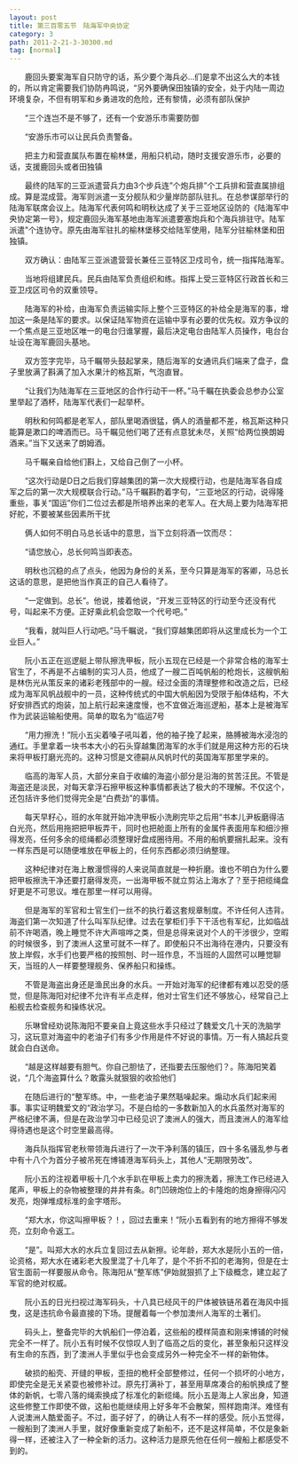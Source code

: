 ```yaml
---
layout: post
title: 第三百零五节　陆海军中央协定
category: 3
path: 2011-2-21-3-30300.md
tag: [normal]
---
```


　　鹿回头要案海军自只防守的话，系少要个海兵必…们是拿不出这么大的本钱的，所以肯定需要我们协防冉鸣说，“另外要确保田独镇的安全，处于内陆一周边环境复杂，不但有明军和乡勇进攻的危险，还有黎情，必须有部队保护

　　“三个连岂不是不够了，还有一个安游乐市需要防御

　　“安游乐市可以让民兵负责警备。

　　把主力和营直属队布置在榆林堡，用船只机动，随时支援安游乐市，必要的话，支援鹿回头或者田独镇

　　最终的陆军的三亚派遣营兵力由3个步兵连”个炮兵排”个工兵排和营直属排组成。算是混成营。海军则派遣一支分舰队和少量岸防部队驻扎。在总参谋部举行的陆海军联席会议上。陆海军代表何鸣和明秋达成了关于三亚地区设防的《陆海军中央协定第一号》，规定鹿回头海军基地由海军派遣要塞炮兵和个海兵排驻守。陆军派遣"个连协守。原先由海军驻扎的榆林堡移交给陆军使用，陆军分驻榆林堡和田独镇。

　　双方确认：由陆军三亚派遣营营长兼任三亚特区卫戍司令，统一指挥陆海军。

　　当地将组建民兵。民兵由陆军负责组织和练。指挥上受三亚特区行政首长和三亚卫戍区司令的双重领导。

　　陆海军的补给，由海军负责运输实际上整个三亚特区的补给全是海军的事，增加这一条是陆军的要求。以保证陆军物资在运输中享有必要的优先权。双方争议的一个焦点是三亚地区唯一的电台归谁掌握，最后决定电台由陆军人员操作，电台台址设在海军鹿回头基地。

　　双方签字完毕，马千瞩带头鼓起掌来，随后海军的女通讯兵们端来了盘子，盘子里放满了斟满了加入水果汁的格瓦斯，气泡直冒。

　　“让我们为陆海军在三亚地区的合作行动干一杯。”马千瞩在执委会总参办公室里举起了酒杯，陆海军代表们一起举杯。

　　明秋和何鸣都是老军人，部队里喝酒很猛，俩人的酒量都不差，格瓦斯这种只能算是漱口的啤酒而已。马千瞩见他们喝了还有点意犹未尽，关照“给两位换朗姆酒来。”当下又送来了朗姆酒。

　　马千瞩亲自给他们斟上，又给自己倒了一小杯。

　　“这次行动是D日之后我们穿越集团的第一次大规模行动，也是陆海军各自成军之后的第一次大规模联合行动。”马千瞩斟酌着字句，“三亚地区的行动，说得隆重些，事关“国运”你们二位过去都是所培养出来的老军人。在大局上要为陆海军把好舵，不要被某些因素所干扰

　　俩人如何不明白马总长话中的意思，当下立刻将酒一饮而尽：

　　“请您放心，总长何鸣当即表态。

　　明秋也沉稳的点了点头，他因为身份的关系，至今只算是海军的客卿，马总长这话的意思，是把他当作真正的自己人看待了。

　　“一定做到。总长”。他说，接着他说，“开发三亚特区的行动至今还没有代号，叫起来不方便。正好乘此机会您取一个代号吧。”

　　“我看，就叫巨人行动吧。”马千瞩说，“我们穿越集团即将从这里成长为一个工业巨人。”

　　阮小五正在巡逻艇上带队擦洗甲板，阮小五现在已经是一个非常合格的海军士官生了，不再是不占编制的实习人员，他成了一艘二百吨帆船的枪炮长，这艘帆船是林伤光从策反来的诸彩老残部中的一艘。经过全面的清理整修和改造之后，已经成为海军风帆战舰中的一员，这种传统式的中国大帆船因为受限于船体结构，不大好安排西式的炮装，加上航行起来速度慢，也不宜做近海巡逻船，基本上是被海军作为武装运输船使用。简单的取名为“临运7号

　　“用力擦洗！”阮小五尖着嗓子吼叫着，他的袖子挽了起来，胳膊被海水浸泡的通红。手里拿着一块书本大小的石头穿越集团海军的水手们就是用这种方形的石块来将甲板打磨光亮的。这种习惯是文德嗣从风帆时代的英国海军那里学来的。

　　临高的海军人员，大部分来自于收编的海盗小部分是沿海的贫苦汪民。不管是海盗还是淡民，对每天拿浮石擦甲板这种事情都表达了极大的不理解。不仅这个，还包括许多他们觉得完全是“白费劲”的事情。

　　每天早籽心，班的水年就开始冲洗甲板小洗刷完毕之后用“书本儿尹板磨得洁白光亮，然后用拖把把甲板弄干，同时也把舱面上所有的金属件表面用车和细沙擦得发亮，任何多余的缆绳都必须整理好盘成圈待用。不用的船帆要捆扎起来。没有一样东西是可以随便堆放在甲板上的，任何东西都必须归纳整理。

　　这种纪律对在海上散漫惯得的人来说简直就是一种折磨。谁也不明白为什么要把甲板擦洗干净还要打磨得发亮，一出海甲板不就立剪沾上海水了？至于把缆绳盘好更是不可思议。堆在那里一样可以用得。

　　但是海军的军官和士官生们一丝不的执行着这套规章制度。不许任何人违背。海盗们第一次知道了什么叫军队纪律。过去在掌柜们手下干活也有军纪，比如临战前不许喝酒，晚上睡觉不许大声喧哗之类，但是总得来说对个人的干涉很少，空暇的时候很多，到了澳洲人这里可就不一样了。即使船只不出海待在港内，只要没有放上岸假，水手们也要严格的按照刨、时一班作息，不当班的人固然可以睡觉聊天，当班的人一样要整理舰务、保养船只和操练。

　　不管是海盗出身还是渔民出身的水兵。一开始对海军的纪律都有难以忍受的感觉，但是陈海阳对纪律不允许有半点走样，他对士官生们还不够放心，经常自己上船舰去检查舰务和操练状况。

　　乐琳曾经劝说陈海阳不要亲自上竟这些水手只经过了魏爱文几十天的洗脑学习，这玩意对海盗中的老油子们有多少作用是件不好说的事情。万一有人搞起兵变就会白白送命。

　　“越是这样越要有胆气。你自己胆怯了，还指要去压服他们？。陈海阳笑着说，“几个海盗算什么？敢露头就狠狠的收拾他们

　　在随后进行的“整军练。中，一些老油子果然聒噪起来。煽动水兵们起来闹事。事实证明魏爱文的“政治学习。不是白给的一多数新加入的水兵虽然对海军的严格纪律不满，但是在政治学习中已经见识了澳洲人的强大，而且澳洲人的海军给得待遇也是这个时空里最高得。

　　海兵队指挥官老秋带领海兵进行了一次干净利落的镇压，四十多名骚乱参与者中有十八个为首分子被吊死在博铺港海军码头上，其他人“无期限劳改”。

　　阮小五的注视着甲板十几个水手趴在甲板上卖力的擦洗着，擦洗工作已经进入尾声，甲板上的杂物被整理的井井有条。8门凹磅炮位上的卡隆炮的炮身擦得闪闪发亮，炮弹堆成标准的金字塔形。

　　“郑大水，你这叫擦甲板？！，回过去重来！”阮小五看到有的地方擦得不够发亮，立刻命令返工。

　　“是”。叫郑大水的水兵立复回过去从新擦。论年龄，郑大水是阮小五的一倍，论资格，郑大水在诸彩老大股里混了十几年了，是个不折不扣的老海狗，但是在士官生面前一样要服从命令。陈海阳从“整军练”伊始就狠抓了上下级概念，建立起了军官的绝对权威。

　　阮小五的日光扫视过海军码头，十八具已经风干的尸体被铁链吊着在海风中摇曳，这是违抗命令最直接的下场。提醒着每一个参加澳州人海军的土著们。

　　码头上，整备完毕的大帆船们一停泊着，这些船的模样简直和刚来博铺的时候完全不一样了。阮小五有时候不仅惊叹人到了临高之后的变化，甚至象船只这样没有生命的东西，到了澳洲人手里似乎也会变成另外一种完全不一样的新物体。

　　破损的船壳、开缝的甲板，歪扭的桅杆全部整修过，任何一个损坏的小地方，即使完全是无关紧耍也被修补过。原先打满补丁，甚至用草席凑合的船帆换成了整体的新帆，七零八落的绳索换成了标准化的新缆绳。阮小五是海上人家出身，知道这些修整工作即使不做，这船也能继续用上好多年不会散架，照样跑南洋。难怪有人说澳洲人酷爱面子。不过，面子好了，的确让人有不一样的感受。阮小五觉得，一艘船到了澳洲人手里，就好像重新变成了新船不，还不是这样简单，不仅是象新得一样，还被注入了一种全新的活力。这种活力是原先他在任何一艘船上都感受不到的。